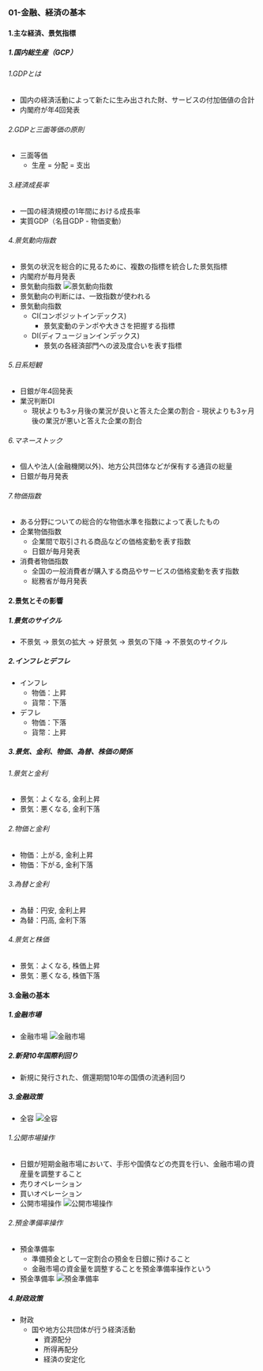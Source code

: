 ### 01-金融、経済の基本
#### 1.主な経済、景気指標
##### 1.国内総生産（GCP）
###### 1.GDPとは
  - 国内の経済活動によって新たに生み出された財、サービスの付加価値の合計
  - 内閣府が年4回発表
###### 2.GDPと三面等価の原則
  - 三面等価
    - 生産 = 分配 = 支出
###### 3.経済成長率
  - 一国の経済規模の1年間における成長率
  - 実質GDP（名目GDP - 物価変動）
###### 4.景気動向指数
  - 景気の状況を総合的に見るために、複数の指標を統合した景気指標
  - 内閣府が毎月発表
  - 景気動向指数
  ![景気動向指数](https://fp3-siken.com/kakomon/2021_5/img/41.gif)
  - 景気動向の判断には、一致指数が使われる
  - 景気動向指数
    - CI(コンポジットインデックス)
      - 景気変動のテンポや大きさを把握する指標
    - DI(ディフュージョンインデックス)
      - 景気の各経済部門への波及度合いを表す指標
###### 5.日系短観
  - 日銀が年4回発表
  - 業況判断DI
    - 現状よりも3ヶ月後の業況が良いと答えた企業の割合 - 現状よりも3ヶ月後の業況が悪いと答えた企業の割合
###### 6.マネーストック
  - 個人や法人(金融機関以外)、地方公共団体などが保有する通貨の総量
  - 日銀が毎月発表
###### 7.物価指数
  - ある分野についての総合的な物価水準を指数によって表したもの
  - 企業物価指数
    - 企業間で取引される商品などの価格変動を表す指数
    - 日銀が毎月発表
  - 消費者物価指数
    - 全国の一般消費者が購入する商品やサービスの価格変動を表す指数
    - 総務省が毎月発表
#### 2.景気とその影響
##### 1.景気のサイクル
  - 不景気 → 景気の拡大 → 好景気 → 景気の下降 → 不景気のサイクル
##### 2.インフレとデフレ
  - インフレ
    - 物価：上昇
    - 貨幣：下落
  - デフレ
    - 物価：下落
    - 貨幣：上昇
##### 3.景気、金利、物価、為替、株価の関係
###### 1.景気と金利
  - 景気：よくなる, 金利上昇
  - 景気：悪くなる, 金利下落
###### 2.物価と金利
  - 物価：上がる, 金利上昇
  - 物価：下がる, 金利下落
###### 3.為替と金利
  - 為替：円安, 金利上昇
  - 為替：円高, 金利下落
###### 4.景気と株価
  - 景気：よくなる, 株価上昇
  - 景気：悪くなる, 株価下落
#### 3.金融の基本
##### 1.金融市場
  - 金融市場
  ![金融市場](https://www.tokaitokyo.co.jp/otome/investment/finance/finance/images/market_ph01.gif)
##### 2.新発10年国際利回り
  - 新規に発行された、償還期間10年の国債の流通利回り
##### 3.金融政策
  - 全容
  ![全容](https://k-koumin.com/wp-content/uploads/2020/12/k08-04.png)
###### 1.公開市場操作
  - 日銀が短期金融市場において、手形や国債などの売買を行い、金融市場の資産量を調整すること
  - 売りオペレーション
  - 買いオペレーション
  - 公開市場操作
  ![公開市場操作](http://www.kabu-gakkou.com/kaheiryou_7.gif)
###### 2.預金準備率操作
  - 預金準備率
    - 準備預金として一定割合の預金を日銀に預けること
    - 金融市場の資金量を調整することを預金準備率操作という
  - 預金準備率
  ![預金準備率](https://k-koumin.com/wp-content/uploads/2020/12/k08-02.png)
##### 4.財政政策
  - 財政
    - 国や地方公共団体が行う経済活動
      - 資源配分
      - 所得再配分
      - 経済の安定化
